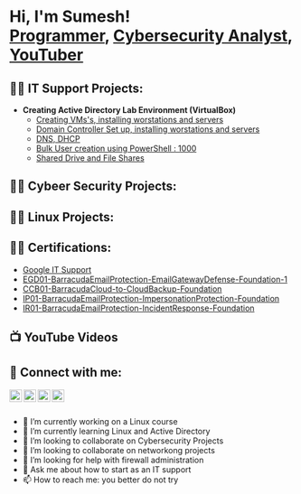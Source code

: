 <h1>Hi, I'm Sumesh! <br/><a href="https://github.com/sumesh1783">Programmer</a>, <a href="https://www.[linkedin.com/in//](https://www.linkedin.com/in/sumeshkumarms/)">Cybersecurity Analyst</a>, <a href="https://www.youtube.com/@sumeshkumar9940">YouTuber</a></h1>

<h2>👨‍💻 IT Support Projects:</h2>

- <b>Creating Active Directory Lab Environment  (VirtualBox)</b>
  - [Creating VMs's, installing worstations and servers](https://github.com/sumesh1783/ActiveDirectoryLab)
  - [Domain Controller Set up, installing worstations and servers](https://github.com/)
  - [DNS, DHCP](https://github.com/)
  - [Bulk User creation using PowerShell : 1000](https://github.com/)
  - [Shared Drive and File Shares](https://github.com/)

<h2>👨‍💻 Cybeer Security Projects:</h2>
<h2>👨‍💻 Linux Projects:</h2>
<h2>👨‍💻 Certifications:</h2>

  -  [Google IT Support](https://imgur.com/a/MEc0899)
  -  [EGD01-BarracudaEmailProtection-EmailGatewayDefense-Foundation-1](https://ibb.co/R2qx56K)
  -  [CCB01-BarracudaCloud-to-CloudBackup-Foundation](https://ibb.co/R00cKd2)
  -  [IP01-BarracudaEmailProtection-ImpersonationProtection-Foundation](https://ibb.co/R2qx56K)
  -  [IR01-BarracudaEmailProtection-IncidentResponse-Foundation](https://ibb.co/R2qx56K)


<h2>📺 YouTube Videos</h2>
<h2> 🤳 Connect with me:</h2>

[<img align="left" alt="JoshMadakor | YouTube" width="22px" src="https://cdn.jsdelivr.net/npm/simple-icons@v3/icons/youtube.svg" />][youtube]
[<img align="left" alt="JoshMadakor | Twitter" width="22px" src="https://cdn.jsdelivr.net/npm/simple-icons@v3/icons/twitter.svg" />][twitter]
[<img align="left" alt="JoshMadakor | LinkedIn" width="22px" src="https://cdn.jsdelivr.net/npm/simple-icons@v3/icons/linkedin.svg" />][linkedin]
[<img align="left" alt="JoshMadakor | Instagram" width="22px" src="https://cdn.jsdelivr.net/npm/simple-icons@v3/icons/instagram.svg" />][instagram]

[twitter]: https://twitter.com/
[youtube]: https://www.youtube.com/@sumeshkumar9940
[instagram]: https://www.linkedin.com/in/sumeshkumarms/
[linkedin]: https://www.linkedin.com/in/sumeshkumarms/

</br><br>
- 🔭 I’m currently working on a Linux course
- 🌱 I’m currently learning Linux and Active Directory
- 👯 I’m looking to collaborate on Cybersecurity Projects
- 💞️ I’m looking to collaborate on networkong projects
- 🤔 I’m looking for help with firewall administration
- 💬 Ask me about how to start as an IT support
- 📫 How to reach me: you better do not try

<!---
sumesh1783/sumesh1783 is a ✨ special ✨ repository because its `README.md` (this file) appears on your GitHub profile.
You can click the Preview link to take a look at your changes.
--->
